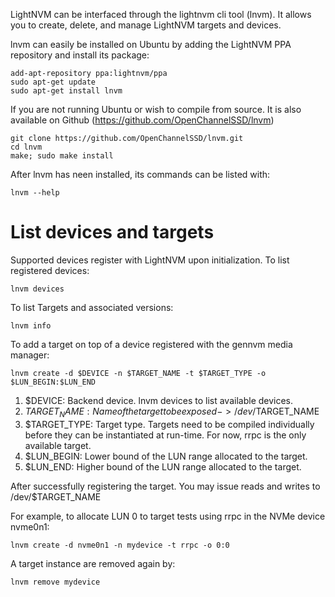 LightNVM can be interfaced through the lightnvm cli tool (lnvm). It allows you to create,
delete, and manage LightNVM targets and devices. 

lnvm can easily be installed on Ubuntu by adding the LightNVM PPA repository and install its package:

    add-apt-repository ppa:lightnvm/ppa
    sudo apt-get update
    sudo apt-get install lnvm

If you are not running Ubuntu or wish to compile from source. It is also available on Github (https://github.com/OpenChannelSSD/lnvm)

	git clone https://github.com/OpenChannelSSD/lnvm.git
	cd lnvm
	make; sudo make install

After lnvm has neen installed, its commands can be listed with:

	lnvm --help

# List devices and targets
Supported devices register with LightNVM upon initialization. To list registered
devices:

    lnvm devices

To list Targets and associated versions:

    lnvm info

To add a target on top of a device registered with the gennvm media manager:

    lnvm create -d $DEVICE -n $TARGET_NAME -t $TARGET_TYPE -o
    $LUN_BEGIN:$LUN_END

1. $DEVICE: Backend device. lnvm devices to list available devices.
2. $TARGET_NAME: Name of the target to be exposed -> /dev/$TARGET_NAME
3. $TARGET_TYPE: Target type. Targets need to be compiled individually before they
can be instantiated at run-time. For now, rrpc is the only available target.
4. $LUN_BEGIN: Lower bound of the LUN range allocated to the target.
5. $LUN_END: Higher bound of the LUN range allocated to the target.

After successfully registering the target. You may issue reads and writes to
/dev/$TARGET_NAME

For example, to allocate LUN 0 to target tests using rrpc in the NVMe device
nvme0n1:

    lnvm create -d nvme0n1 -n mydevice -t rrpc -o 0:0

A target instance are removed again by:

    lnvm remove mydevice
